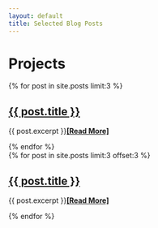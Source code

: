 ```yaml
---
layout: default
title: Selected Blog Posts
---
```

# Projects


<div class="row">
  <div class="column">
    {% for post in site.posts limit:3 %}
      <h2><a href="{{ post.url }}">{{ post.title }}</a></h2>
      <p>{{ post.excerpt }}<a href="{{ post.url }}"><strong>[Read More]</strong></a></p>
    {% endfor %}
  </div>
  
  <div class="column">
    {% for post in site.posts limit:3 offset:3 %}
      <h2><a href="{{ post.url }}">{{ post.title }}</a></h2>
      <p>{{ post.excerpt }}<a href="{{ post.url }}"><strong>[Read More]</strong></a></p>
    {% endfor %}
  </div>
</div>
